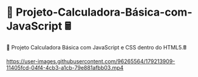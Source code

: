 # 🚀 Projeto-Calculadora-Básica-com-JavaScript 🖩

🚀 Projeto Calculadora Básica com JavaScript e CSS dentro do HTML5.🖩


https://user-images.githubusercontent.com/96265564/179213909-11405fcd-04f4-4cb3-a1cb-79e881afbb03.mp4

